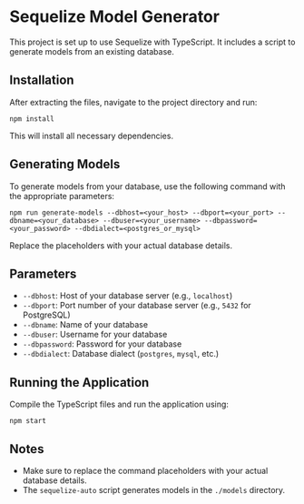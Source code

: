 # Sequelize Model Generator

This project is set up to use Sequelize with TypeScript. It includes a script to generate models from an existing database.

## Installation

After extracting the files, navigate to the project directory and run:

```
npm install
```

This will install all necessary dependencies.

## Generating Models

To generate models from your database, use the following command with the appropriate parameters:

```
npm run generate-models --dbhost=<your_host> --dbport=<your_port> --dbname=<your_database> --dbuser=<your_username> --dbpassword=<your_password> --dbdialect=<postgres_or_mysql>
```

Replace the placeholders with your actual database details.

## Parameters

- `--dbhost`: Host of your database server (e.g., `localhost`)
- `--dbport`: Port number of your database server (e.g., `5432` for PostgreSQL)
- `--dbname`: Name of your database
- `--dbuser`: Username for your database
- `--dbpassword`: Password for your database
- `--dbdialect`: Database dialect (`postgres`, `mysql`, etc.)

## Running the Application

Compile the TypeScript files and run the application using:

```
npm start
```

## Notes

- Make sure to replace the command placeholders with your actual database details.
- The `sequelize-auto` script generates models in the `./models` directory.